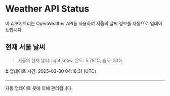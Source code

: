 
# Weather API Status

이 리포지토리는 OpenWeather API를 사용하여 서울의 날씨 정보를 자동으로 업데이트합니다.

## 현재 서울 날씨
> 서울의 현재 날씨: light snow, 온도: 5.78°C, 습도: 33%

⏳ 업데이트 시간: 2025-03-30 04:18:31 (UTC)

---
자동 업데이트 봇에 의해 관리됩니다.

